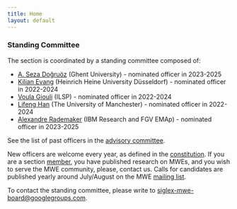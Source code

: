 ```yaml
---
title: Home
layout: default
---
```


### Standing Committee

The section is coordinated by a standing committee composed of:

- [A. Seza Doğruöz](https://research.flw.ugent.be/en/as.dogruoz) (Ghent University) - nominated officer in 2023-2025
- [Kilian Evang](https://kilian.evang.name/) (Heinrich Heine University Düsseldorf) - nominated officer in 2022-2024
- [Voula Giouli](https://www.ilsp.gr/en/members/giouli-voula-2/) (ILSP) - nominated officer in 2022-2024
- [Lifeng Han](https://www.research.manchester.ac.uk/portal/lifeng.han.html) (The University of Manchester) - nominated officer in 2022-2024
- [Alexandre Rademaker](http://arademaker.github.io/) (IBM Research and FGV EMAp) - nominated officer in 2023-2025

See the list of past officers in the [advisory committee](advisorycommittee).

New officers are welcome every year, as defined in the [constitution](constitution). If you are a section [member](members), you have published research on MWEs, and you wish to serve the MWE community, please, contact us. Calls for candidates are published yearly around July/August on the MWE [mailing list](../mailinglist).

To contact the standing committee, please write to [siglex-mwe-board@googlegroups.com](mailto:siglex-mwe-board@googlegroups.com).

